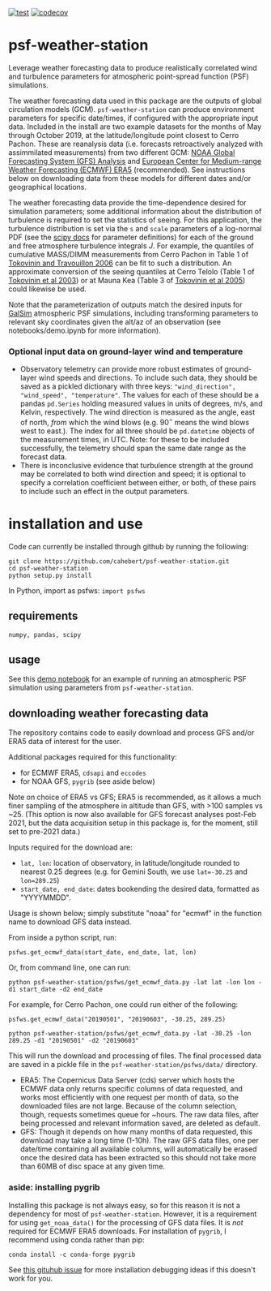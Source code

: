 [![test](https://github.com/LSSTDESC/psf-weather-station/actions/workflows/test.yaml/badge.svg)](https://github.com/LSSTDESC/psf-weather-station/actions/workflows/test.yaml)
[![codecov](https://codecov.io/gh/LSSTDESC/psf-weather-station/branch/master/graph/badge.svg?token=S8WZLZSRAW)](https://codecov.io/gh/LSSTDESC/psf-weather-station)

# psf-weather-station
Leverage weather forecasting data to produce realistically correlated wind and turbulence parameters for atmospheric point-spread function  (PSF) simulations.

The weather forecasting data used in this package are the outputs of global circulation models (GCM). 
`psf-weather-station` can produce environment parameters for specific date/times, if configured with the appropriate input data. 
Included in the install are two example datasets for the months of May through October 2019, at the latitude/longitude point closest to Cerro Pachon. 
These are reanalysis data (i.e. forecasts retroactively analyzed with assimmilated measurements) from two different GCM: [NOAA Global Forecasting System (GFS) Analysis](https://www.ncdc.noaa.gov/data-access/model-data/model-datasets/global-forcast-system-gfs) and [European Center for Medium-range Weather Forecasting (ECMWF) ERA5](https://www.ecmwf.int/en/forecasts/dataset/ecmwf-reanalysis-v5) (recommended). 
See instructions below on downloading data from these models for different dates and/or geographical locations.

The weather forecasting data provide the time-dependence desired for simulation parameters; some additional information about the distribution of turbulence is required to set the statistics of seeing. 
For this application, the turbulence distribution is set via the `s` and `scale` parameters of a log-normal PDF (see the [scipy docs](https://docs.scipy.org/doc/scipy/reference/generated/scipy.stats.lognorm.html) for parameter definitions) for each of the ground and free atmosphere turbulence integrals $J$. 
For example, the quantiles of cumulative MASS/DIMM measurements from Cerro Pachon in Table 1 of [Tokovinin and Travouillon 2006](https://ui.adsabs.harvard.edu/link_gateway/2006MNRAS.365.1235T/doi:10.1111/j.1365-2966.2005.09813.x) can be fit to such a distribution. 
An approximate conversion of the seeing quantiles at Cerro Telolo (Table 1 of [Tokovinin et al 2003](https://academic.oup.com/mnras/article/340/1/52/1130015)) or at Mauna Kea (Table 3 of [Tokovinin et al 2005](https://www.jstor.org/stable/10.1086/428930)) could likewise be used.

Note that the parameterization of outputs match the desired inputs for [GalSim](https://github.com/GalSim-developers/GalSim) atmospheric PSF simulations, including transforming parameters to relevant sky coordinates given the alt/az of an observation (see notebooks/demo.ipynb for more information).

### Optional input data on ground-layer wind and temperature
- Observatory telemetry can provide more robust estimates of ground-layer wind speeds and directions. 
To include such data, they should be saved as a pickled dictionary with three keys: `"wind_direction", "wind_speed", "temperature"`. 
The values for each of these should be a pandas `pd.Series` holding measured values in units of degrees, m/s, and Kelvin, respectively. 
The wind direction is measured as the angle, east of north, *from* which the wind blows (e.g. $90^{\circ}$ means the wind blows west to east.). 
The index for all three should be `pd.datetime` objects of the measurement times, in UTC. 
Note: for these to be included successfully, the telemetry should span the same date range as the forecast data.
- There is inconclusive evidence that turbulence strength at the ground may be correlated to both wind direction and speed; it is optional to specify a correlation coefficient between either, or both, of these pairs to include such an effect in the output parameters.

# installation and use
Code can currently be installed through github by running the following:

```
git clone https://github.com/cahebert/psf-weather-station.git
cd psf-weather-station
python setup.py install
```

In Python, import as psfws:
`import psfws`

## requirements
`numpy, pandas, scipy`

## usage
See this [demo notebook](https://github.com/LSSTDESC/psf-weather-station/blob/master/notebooks/psf-weather-station-demo.ipynb) for an example of running an atmospheric PSF simulation using parameters from `psf-weather-station`.

## downloading weather forecasting data
The repository contains code to easily download and process GFS and/or ERA5 data of interest for the user.

Additional packages required for this functionality:
- for ECMWF ERA5, `cdsapi` and `eccodes`
- for NOAA GFS, `pygrib` (see aside below)

Note on choice of ERA5 vs GFS; ERA5 is recommended, as it allows a much finer sampling of the atmosphere in altitude than GFS, with >100 samples vs ~25. 
(This option is now also available for GFS forecast analyses post-Feb 2021, but the data acquisition setup in this package is, for the moment, still set to pre-2021 data.)

Inputs required for the download are:
- `lat, lon`: location of observatory, in latitude/longitude rounded to nearest 0.25 degrees (e.g. for Gemini South, we use `lat=-30.25` and `lon=289.25`)
- `start_date, end_date`: dates bookending the desired data, formatted as "YYYYMMDD". 

Usage is shown below; simply substitute "noaa" for "ecmwf" in the function name to download GFS data instead. 

From inside a python script, run:

`psfws.get_ecmwf_data(start_date, end_date, lat, lon)`

Or, from command line, one can run:

`python psf-weather-station/psfws/get_ecmwf_data.py -lat lat -lon lon -d1 start_date -d2 end_date`

For example, for Cerro Pachon, one could run either of the following:

`psfws.get_ecmwf_data("20190501", "20190603", -30.25, 289.25)`

`python psf-weather-station/psfws/get_ecmwf_data.py -lat -30.25 -lon 289.25 -d1 "20190501" -d2 "20190603"`


This will run the download and processing of files. The final processed data are saved in a pickle file in the `psf-weather-station/psfws/data/` directory.
- ERA5: The Copernicus Data Server (cds) server which hosts the ECMWF data only returns specific columns of data requested, and works most efficiently with one request per month of data, so the downloaded files are not large. 
Because of the column selection, though, requests sometimes queue for ~hours. 
The raw data files, after being processed and relevant information saved, are deleted as default. 
- GFS: Though it depends on how many months of data requested, this download may take a long time (1-10h). 
The raw GFS data files, one per date/time containing all available columns, will automatically be erased once the desired data has been extracted so this should not take more than 60MB of disc space at any given time. 

### aside: installing pygrib
Installing this package is not always easy, so for this reason it is not a dependency for most of `psf-weather-station`. 
However, it is a requirement for using `get_noaa_data()` for the processing of GFS data files. 
It is *not* required for ECMWF ERA5 downloads. 
For installation of `pygrib`, I recommend using conda rather than pip:

`conda install -c conda-forge pygrib`

See [this gituhub issue](https://github.com/jswhit/pygrib/issues/115) for more installation debugging ideas if this doesn't work for you.
